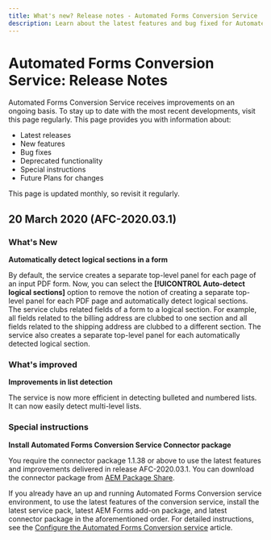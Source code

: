 ```yaml
---
title: What's new? Release notes - Automated Forms Conversion Service
description: Learn about the latest features and bug fixed for Automated Forms Conversion Service 
---
```


# Automated Forms Conversion Service: Release Notes

Automated Forms Conversion Service receives improvements on an ongoing basis. To stay up to date with the most recent developments, visit this page regularly. This page provides you with information about:

* Latest releases
* New features
* Bug fixes
* Deprecated functionality
* Special instructions
* Future Plans for changes

This page is updated monthly, so revisit it regularly.

## 20 March 2020 (AFC-2020.03.1)

### What's New

**Automatically detect logical sections in a form**

By default, the service creates a separate top-level panel for each page of an input PDF form. Now, you can select the **[!UICONTROL Auto-detect logical sections]** option to remove the notion of creating a separate top-level panel for each PDF page and automatically detect logical sections. The service clubs related fields of a form to a logical section. For example, all fields related to the billing address are clubbed to one section and all fields related to the shipping address are clubbed to a different section. The service also creates a separate top-level panel for each automatically detected logical section.

### What's improved

**Improvements in list detection**

The service is now more efficient in detecting bulleted and numbered lists. It can now easily detect multi-level lists.

### Special instructions

**Install Automated Forms Conversion Service Connector package**

You require the connector package 1.1.38 or above to use the latest features and improvements delivered in release AFC-2020.03.1. You can download the connector package from [AEM Package Share](PackageShareLink).

If you already have an up and running Automated Forms Conversion service environment, to use the latest features of the conversion service, install the latest service pack, latest AEM Forms add-on package, and latest connector package in the aforementioned order. For detailed instructions, see the [Configure the Automated Forms Conversion service](configure-service.md) article.
